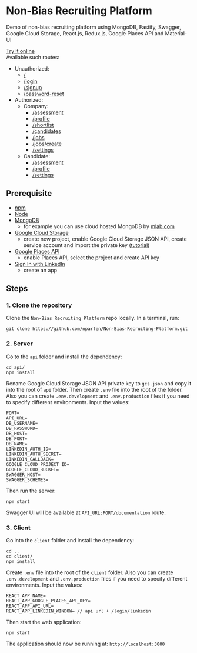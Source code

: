 # Non-Bias Recruiting Platform

Demo of non-bias recruiting platform using MongoDB, Fastify, Swagger, Google Cloud Storage, React.js, Redux.js, Google Places API and Material-UI

[Try it online](https://aspire-example.herokuapp.com/)  
Available such routes:  
  - Unauthorized:
    * [/](https://aspire-example.herokuapp.com/)
    * [/login](https://aspire-example.herokuapp.com/login)
    * [/signup](https://aspire-example.herokuapp.com/signup)
    * [/password-reset](https://aspire-example.herokuapp.com/password-reset)
  - Authorized:
    * Company:
      + [/assessment](https://aspire-example.herokuapp.com/assessment)
      + [/profile](https://aspire-example.herokuapp.com/profile)
      + [/shortlist](https://aspire-example.herokuapp.com/shortlist)
      + [/candidates](https://aspire-example.herokuapp.com/candidates)
      + [/jobs](https://aspire-example.herokuapp.com/jobs)
      + [/jobs/create](https://aspire-example.herokuapp.com/jobs/create)
      + [/settings](https://aspire-example.herokuapp.com/settings)
    * Candidate:
      + [/assessment](https://aspire-example.herokuapp.com/assessment)
      + [/profile](https://aspire-example.herokuapp.com/profile)
      + [/settings](https://aspire-example.herokuapp.com/settings)

## Prerequisite

- [npm](https://www.npmjs.com/)
- [Node](https://nodejs.org/en/)
- [MongoDB](https://www.mongodb.com/)
  * for example you can use cloud hosted MongoDB by [mlab.com](https://mlab.com)
- [Google Cloud Storage](https://cloud.google.com/storage/)
  * create new project, enable Google Cloud Storage JSON API, create service account and import the private key ([tutorial](https://www.woolha.com/tutorials/node-js-upload-file-to-google-cloud-storage))
- [Google Places API](https://cloud.google.com/maps-platform/)
  * enable Places API, select the project and create API key
- [Sign In with LinkedIn](https://www.linkedin.com/developers/)
  * create an app

## Steps
### 1. Clone the repository

Clone the `Non-Bias Recruiting Platform` repo locally. In a terminal, run:
```
git clone https://github.com/nparfen/Non-Bias-Recruiting-Platform.git
```

### 2. Server

Go to the `api` folder and install the dependency:
```
cd api/
npm install
```

Rename Google Cloud Storage JSON API private key to `gcs.json` and copy it into the root of `api` folder. Then create `.env` file into the root of the folder. Also you can create `.env.development` and `.env.production` files if you need to specify different environments. Input the values:
```
PORT=
API_URL=
DB_USERNAME=
DB_PASSWORD=
DB_HOST=
DB_PORT=
DB_NAME=
LINKEDIN_AUTH_ID=
LINKEDIN_AUTH_SECRET=
LINKEDIN_CALLBACK=
GOOGLE_CLOUD_PROJECT_ID=
GOOGLE_CLOUD_BUCKET=
SWAGGER_HOST=
SWAGGER_SCHEMES=
```

Then run the server:
```
npm start
```

Swagger UI will be available at `API_URL:PORT/documentation` route.

### 3. Client

Go into the `client` folder and install the dependency:
```
cd ..
cd client/
npm install
```

Create `.env` file into the root of the `client` folder. Also you can create `.env.development` and `.env.production` files if you need to specify different environments. Input the values:
```
REACT_APP_NAME=
REACT_APP_GOOGLE_PLACES_API_KEY=
REACT_APP_API_URL=
REACT_APP_LINKEDIN_WINDOW= // api url + /login/linkedin
```

Then start the web application:
```
npm start
```

The application should now be running at:
`http://localhost:3000`